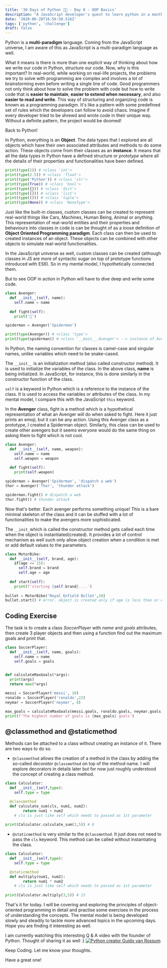 ```yaml
---
title: '30 Days of Python 👨‍💻 - Day 8 - OOP Basics'
description: "A JavaScript developer's quest to learn python in a month."
date: '2020-06-28T16:56:50.516Z'
tags: ['python', 'challenge']
draft: false
---
```


Python is a **multi-paradigm** language. Coming from the JavaScript universe, I am aware of this as JavaScript is a multi-paradigm language as well.

What it means is there is more than one explicit way of thinking about how we write our code in Python, structure our code. Now, why is this important? In real-world, while working on real-life projects, the problems we try to solve with programming are complex and involves a lot of brainstorming even before writing a single line of code. Good programmers not only think about how to solve the problem with code but how to write code that is **easier to maintain**, **easier to extend when necessary**, and also **easier to read and write**. This way of structuring and organizing code is known as a programming paradigm. It's like a pattern with some predefined set of rules which the developers can follow to avoid chaos. Imagine if every developer tried to be shrewd and wrote code in their unique way. Without a definite pattern, the project would be doomed! 

Back to Python!

In Python, everything is an **Object**. The data types that I explored are all objects which have their own associated attributes and methods to do some action. These objects come from their classes as an **instance**. It means that all the data types in Python have a defined structure or *prototype* where all the details of their properties and functionalities have been defined. 

```python
print(type(2)) # <class 'int'>
print(type(2.5)) # <class 'float'>
print(type('Python')) # <class 'str'>
print(type(True)) # <class 'bool'>
print(type({})) # <class 'dict'>
print(type([])) # <class 'list'>
print(type(())) # <class 'tuple'>
print(type(None)) # <class 'NoneType'>
```

Just like the built-in classes, custom classes can be created to represent real-world things like Cars, Machines, Human Being, Animal or anything. This representation of real-world entities and their properties and behaviours into classes in code is can be thought of as a loose definition of **Object Oriented Programming paradigm**. Each class can then be used to created instances of an object. These objects can be combined with other objects to simulate real-world functionalities. 

In the JavaScript universe as well, custom classes can be created (although classes in JS are more of syntactic sugar on top of prototype functions introduced with ES6). So in my mental model, I hypothetically connected them. 

But to see OOP in action in Python will have to dive deep and write some code.

```python
class Avenger:
  def __init__(self, name):
    self.name = name
  
  def fight(self):
    print('👊')

spiderman = Avenger('Spiderman')

print(type(Avenger)) # <class 'type'>
print(type(spiderman)) # <class '__main__.Avenger'> --> instance of Avenger
```

In Python, the naming convention for classes is camel-case and singular names, unlike variables which need to be snake-cased.

The `__init__` is an initialization method (also called constructor method). It is used to initialize the variables of the class. In the above class, **name** is being initialized. In JavaScript, for instance, this is done similarly in the constructor function of the class.

`self` is a keyword in Python which is a reference to the instance of the class. It is used to access the variables or attributes of the class. In my mental model, I compare this with the JavaScript `this` keyword. 

In the **Avenger** class, fight is a method which is a hypothetical representation of what an Avenger will do when asked to fight. Here it just prints an emoji, but it can be any action. Using this Avenger class as a prototype, I created a Spiderman object. Similarly, this class can be used to create other avengers but it seems everyone would do the same thing on asking them to fight which is not cool.

```python
class Avenger:
  def __init__(self, name, weapon):
    self.name = name
    self.weapon = weapon
  
  def fight(self):
    print(self.weapon)

spiderman = Avenger('Spiderman', 'dispatch a web')
thor = Avenger('Thor', 'thunder attack')

spiderman.fight() # dispatch a web
thor.fight() # thunder attack
```

Now that's better. Each avenger performs something unique! This is a bare minimal skeleton of the class and it can be stuffed with a lot of functionalities to make the avengers more sophisticated.

The `__init_`which is called the constructor method gets called each time when the object is instantiated(created). It provides a lot of control mechanism as well such only allow object creation when a condition is met or add default values to the parameters.

```python
class MotorBike:
  def __init__(self, brand, age):
    if(age <= 15):
      self.brand = brand
      self.age = age
  
  def start(self):
    print(f'starting {self.brand}....')
  
bullet = MotorBike('Royal Enfield Bullet',20)
bullet.start() # error. object is created only if age is less than or equals 15
```

## Coding Exercise

The task is to create a class *SoccerPlayer* with *name* and *goals* attributes, then create 3 player objects and then using a function find out the maximum goals and print that.

```python
class SoccerPlayer:
  def __init__(self, name, goals):
    self.name = name
    self.goals = goals
  

def calculateMaxGoals(*args):
  print(args)
  return max(*args)

messi = SoccerPlayer('messi', 10)
ronaldo = SoccerPlayer('ronaldo',22)
neymar = SoccerPlayer('neymar', 8)

max_goals = calculateMaxGoals(messi.goals, ronaldo.goals, neymar.goals)
print(f'The highest number of goals is {max_goals} goals')
```

## @classmethod and @staticmethod

Methods can be attached to a class without creating an instance of it. There are two ways to do so. 

- `@classmethod` allows the creation of a method in the class by adding the so-called *decorator* `@classmethod` on top of the method name. I will explore decorators in details later but for now just roughly understood the concept of creating a class method.

```python
class Calculator:
  def __init__(self,type):
    self.type = type

  @classmethod
  def calculate_sum(cls, num1, num2): 
		return num1 + num2
	# cls is just like self which needs to passed as 1st parameter
    
print(Calculator.calculate_sum(3,5)) # 8
```

- `@staticmethod` is very similar to the `@classmethod`. It just does not need to pass the `cls` keyword. This method can be called without instantiating the class.

```python
class Calculator:
  def __init__(self,type):
    self.type = type

  @staticmethod
  def multiply(num1, num2): 
		return num1 * num2
	# cls is just like self which needs to passed as 1st parameter
    
print(Calculator.multiply(3,5)) # 15
```

That's it for today. I will be covering and exploring the principles of object-oriented programming in detail and practise some exercises in the process of understanding the concepts. The mental model is being developed slowly and steadily to tackle more advanced topics in the upcoming days. Hope you are finding it interesting as well.

I am currently watching this interesting Q & A video with the founder of Python. Thought of sharing it as well :)
[![Python creator Guido van Rossum](https://img.youtube.com/vi/7kn7NtlV6g0/0.jpg)](http://www.youtube.com/watch?v=7kn7NtlV6g0 "Creator of Python Programming Language, Guido van Rossum")

Keep Coding. Let me know your thoughts.

Have a great one!